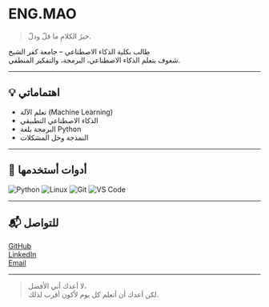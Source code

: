 # ENG.MAO

> خيرُ الكلامِ ما قلّ ودلّ.

طالب بكلية الذكاء الاصطناعي – جامعة كفر الشيخ  
شغوف بتعلم الذكاء الاصطناعي، البرمجة، والتفكير المنطقي.

---

## 💡 اهتماماتي
- تعلم الآلة (Machine Learning)
- الذكاء الاصطناعي التطبيقي
- البرمجة بلغة Python
- النمذجة وحل المشكلات

---

## 🧰 أدوات أستخدمها
![Python](https://img.shields.io/badge/Python-306998?style=flat&logo=python&logoColor=white)
![Linux](https://img.shields.io/badge/Linux-000?style=flat&logo=linux&logoColor=white)
![Git](https://img.shields.io/badge/Git-F05032?style=flat&logo=git&logoColor=white)
![VS Code](https://img.shields.io/badge/VS%20Code-007ACC?style=flat&logo=visual-studio-code&logoColor=white)

---

## 📬 للتواصل
[GitHub](https://github.com/your-username)  
[LinkedIn](https://linkedin.com/in/your-profile)  
[Email](mailto:your.email@example.com)

---

> لا أعدك أني الأفضل،  
> لكن أعدك أن أتعلم كل يوم لأكون أقرب لذلك.
